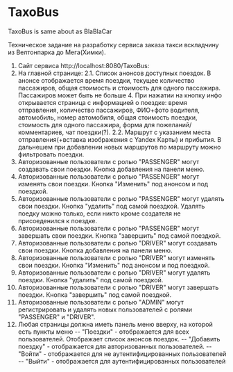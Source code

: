 # TaxoBus
TaxoBus is same about as BlaBlaCar

Техническое задание на разработку сервиса заказа такси вскладчину из Велтонпарка до Мега(Химки).

1. Сайт сервиса http://localhost:8080/TaxoBus:
2. На главной странице:
  2.1. Список анонсов доступных поездок. В анонсе отображается время поездки, текущее количество пассажиров, общая стоимость и стоимость для одного пассажира. Пассажиров может быть не больше 4. При нажатии на кнопку инфо открывается страница с информацией о поездке: время отправления, количество пассажиров, ФИО+фото водителя, автомобиль, номер автомобиля, общая стоимость поездки, стоимость для одного пассажира, форма для пожеланий/комментариев, чат поездки(?). 
  2.2. Маршрут с указанием места отправления(+вставка изображения с Yandex Карты) и прибытия. В дальнешем при добавлении новых маршрутов по маршруту можно фильтровать поездки.
3. Авторизованные пользователи с ролью "PASSENGER" могут создавать свои поездки. Кнопка добавления на панели меню.
4. Авторизованные пользователи с ролью "PASSENGER" могут изменять свои поездки. Кнопка "Изменить" под анонсом и под поездкой.
5. Авторизованные пользователи с ролью "PASSENGER" могут удалять свои поездки. Кнопка "удалить" под самой поездкой. Удалять поедку можно только, если никто кроме создателя не присоеденился к поездке.
6. Авторизованные пользователи с ролью "PASSENGER" могут завершать свои поездки. Кнопка "завершить" под самой поездкой.
7. Авторизованные пользователи с ролью "DRIVER" могут создавать свои поездки. Кнопка добавления на панели меню.
8. Авторизованные пользователи с ролью "DRIVER" могут изменять свои поездки. Кнопка "Изменить" под анонсом и под поездкой.
9. Авторизованные пользователи с ролью "DRIVER" могут удалять поездки. Кнопка "удалить" под самой поездкой.
10. Авторизованные пользователи с ролью "DRIVER" могут завершать поездки. Кнопка "завершить" под самой поездкой.
11. Авторизованные пользователи с ролью "ADMIN" могут регистрировать и удалять новых пользователей с ролями "PASSENGER" и "DRIVER".
12. Любая страницы должна иметь панель меню вверху, на которой есть пункты меню
-- "Поездки" - отображается для всех пользователей. Отображает список анонсов поездок.
-- "Добавить поездку" - отображается для авторизованных пользователей.
-- "Войти" - отображается для не аутентифицированных пользователей
-- "Выйти" - отображается для аутентифицированных пользователей
